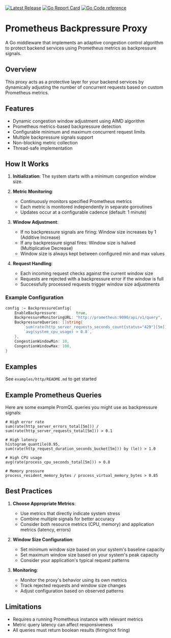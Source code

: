 [![Latest Release](https://img.shields.io/github/release/kevindweb/throttle-proxy.svg?style=flat-square)](https://github.com/kevindweb/throttle-proxy/releases/latest) [![Go Report Card](https://goreportcard.com/badge/github.com/kevindweb/throttle-proxy)](https://goreportcard.com/report/github.com/kevindweb/throttle-proxy) [![Go Code reference](https://img.shields.io/badge/code%20reference-go.dev-darkblue.svg)](https://pkg.go.dev/github.com/kevindweb/throttle-proxy?tab=subdirectories)

# Prometheus Backpressure Proxy

A Go middleware that implements an adaptive congestion control algorithm to protect backend services using Prometheus metrics as backpressure signals.

## Overview

This proxy acts as a protective layer for your backend services by dynamically adjusting the number of concurrent requests based on custom Prometheus metrics.

## Features

- Dynamic congestion window adjustment using AIMD algorithm
- Prometheus metrics-based backpressure detection
- Configurable minimum and maximum concurrent request limits
- Multiple backpressure signals support
- Non-blocking metric collection
- Thread-safe implementation

## How It Works

1. **Initialization**: The system starts with a minimum congestion window size.

2. **Metric Monitoring**:

   - Continuously monitors specified Prometheus metrics
   - Each metric is monitored independently in separate goroutines
   - Updates occur at a configurable cadence (default: 1 minute)

3. **Window Adjustment**:

   - If no backpressure signals are firing: Window size increases by 1 (Additive Increase)
   - If any backpressure signal fires: Window size is halved (Multiplicative Decrease)
   - Window size is always kept between configured min and max values

4. **Request Handling**:
   - Each incoming request checks against the current window size
   - Requests are rejected with a backpressure error if the window is full
   - Successfully processed requests trigger window size adjustments

### Example Configuration

```go
config := BackpressureConfig{
    EnableBackpressure:        true,
    BackpressureMonitoringURL: "http://prometheus:9090/api/v1/query",
    BackpressureQueries: []string{
        `sum(rate(http_server_requests_seconds_count{status="429"}[5m])) > 0.5`,
        `avg(system_cpu_usage) > 0.8`,
    },
    CongestionWindowMin: 10,
    CongestionWindowMax: 100,
}
```

## Examples

See `examples/http/README.md` to get started

## Example Prometheus Queries

Here are some example PromQL queries you might use as backpressure signals:

```promql
# High error rate
sum(rate(http_server_errors_total[5m])) / sum(rate(http_server_requests_total[5m])) > 0.1

# High latency
histogram_quantile(0.95, sum(rate(http_request_duration_seconds_bucket[5m])) by (le)) > 1.0

# High CPU usage
avg(rate(process_cpu_seconds_total[5m])) > 0.8

# Memory pressure
process_resident_memory_bytes / process_virtual_memory_bytes > 0.85
```

## Best Practices

1. **Choose Appropriate Metrics**:

   - Use metrics that directly indicate system stress
   - Combine multiple signals for better accuracy
   - Consider both resource metrics (CPU, memory) and application metrics (latency, errors)

2. **Window Size Configuration**:

   - Set minimum window size based on your system's baseline capacity
   - Set maximum window size based on your system's peak capacity
   - Consider your application's typical request patterns

3. **Monitoring**:
   - Monitor the proxy's behavior using its own metrics
   - Track rejected requests and window size changes
   - Adjust configuration based on observed patterns

## Limitations

- Requires a running Prometheus instance with relevant metrics
- Metric query latency can affect responsiveness
- All queries must return boolean results (firing/not firing)
